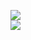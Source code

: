 [![](https://img.shields.io/badge/Made%20With-Github%20Spray-lightgrey.svg?style=for-the-badge&logo=github)](https://github.com/Annihil/github-spray#9407)  
[![](https://i.imgur.com/2DrTn0Z.gif)](https://github.com/Annihil/github-spray)